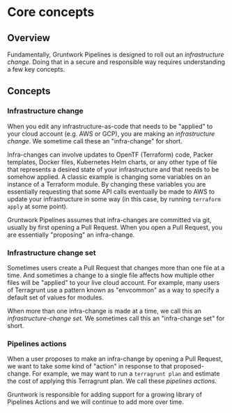 # Core concepts

## Overview

Fundamentally, Gruntwork Pipelines is designed to roll out an _infrastructure change._ Doing that in a secure and responsible way requires understanding a few key concepts.

## Concepts

### Infrastructure change

When you edit any infrastructure-as-code that needs to be "applied" to your cloud account (e.g. AWS or GCP), you are making an _infrastructure change_. We sometime call these an "infra-change" for short.

Infra-changes can involve updates to OpenTF (Terraform) code, Packer templates, Docker files, Kubernetes Helm charts, or any other type of file that represents a desired state of your infrastructure and that needs to be somehow applied. A classic example is changing some variables on an instance of a Terraform module. By changing these variables you are essentially requesting that some API calls eventually be made to AWS to update your infrastructure in some way (in this case, by running `terraform apply` at some point).

Gruntwork Pipelines assumes that infra-changes are committed via git, usually by first opening a Pull Request. When you open a Pull Request, you are essentially "proposing" an infra-change.

### Infrastructure change set

Sometimes users create a Pull Request that changes more than one file at a time. And sometimes a change to a single file affects how multiple other files will be "applied" to your live cloud account. For example, many users of Terragrunt use a pattern known as "envcommon" as a way to specify a default set of values for modules.

When more than one infra-change is made at a time, we call this an _infrastructure-change set._ We sometimes call this an "infra-change set" for short.

### Pipelines actions

When a user proposes to make an infra-change by opening a Pull Request, we want to take some kind of "action" in response to that proposed-change. For example, we may want to run a `terragrunt plan` and estimate the cost of applying this Terragrunt plan. We call these _pipelines actions._

Gruntwork is responsible for adding support for a growing library of Pipelines Actions and we will continue to add more over time.


<!-- ##DOCS-SOURCER-START
{
  "sourcePlugin": "local-copier",
  "hash": "b73e85c25600163f8fef3d1a740398c9"
}
##DOCS-SOURCER-END -->
